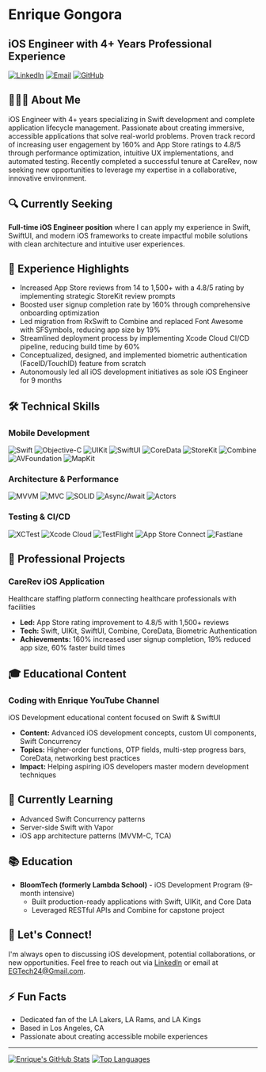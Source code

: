 # Enrique Gongora
## iOS Engineer with 4+ Years Professional Experience

[![LinkedIn](https://img.shields.io/badge/LinkedIn-0077B5?style=for-the-badge&logo=linkedin&logoColor=white)](https://www.linkedin.com/in/enrique-gongora/)
[![Email](https://img.shields.io/badge/Email-D14836?style=for-the-badge&logo=gmail&logoColor=white)](mailto:EGTech24@Gmail.com)
[![GitHub](https://img.shields.io/badge/GitHub-100000?style=for-the-badge&logo=github&logoColor=white)](https://github.com/EnriqueG24)

## 👨🏻‍💻 About Me
iOS Engineer with 4+ years specializing in Swift development and complete application lifecycle management. Passionate about creating immersive, accessible applications that solve real-world problems. Proven track record of increasing user engagement by 160% and App Store ratings to 4.8/5 through performance optimization, intuitive UX implementations, and automated testing. Recently completed a successful tenure at CareRev, now seeking new opportunities to leverage my expertise in a collaborative, innovative environment.

## 🔍 Currently Seeking
**Full-time iOS Engineer position** where I can apply my experience in Swift, SwiftUI, and modern iOS frameworks to create impactful mobile solutions with clean architecture and intuitive user experiences.

## 💼 Experience Highlights
- Increased App Store reviews from 14 to 1,500+ with a 4.8/5 rating by implementing strategic StoreKit review prompts
- Boosted user signup completion rate by 160% through comprehensive onboarding optimization
- Led migration from RxSwift to Combine and replaced Font Awesome with SFSymbols, reducing app size by 19%
- Streamlined deployment process by implementing Xcode Cloud CI/CD pipeline, reducing build time by 60%
- Conceptualized, designed, and implemented biometric authentication (FaceID/TouchID) feature from scratch
- Autonomously led all iOS development initiatives as sole iOS Engineer for 9 months

## 🛠️ Technical Skills
### Mobile Development
![Swift](https://img.shields.io/badge/Swift-FA7343?style=flat-square&logo=swift&logoColor=white)
![Objective-C](https://img.shields.io/badge/Objective--C-438eff?style=flat-square&logo=apple&logoColor=white)
![UIKit](https://img.shields.io/badge/UIKit-2396F3?style=flat-square&logo=swift&logoColor=white)
![SwiftUI](https://img.shields.io/badge/SwiftUI-0D96F6?style=flat-square&logo=swift&logoColor=white)
![CoreData](https://img.shields.io/badge/CoreData-5C5C5C?style=flat-square&logo=apple&logoColor=white)
![StoreKit](https://img.shields.io/badge/StoreKit-0D96F6?style=flat-square&logo=apple&logoColor=white)
![Combine](https://img.shields.io/badge/Combine-007396?style=flat-square&logo=swift&logoColor=white)
![AVFoundation](https://img.shields.io/badge/AVFoundation-FF3B30?style=flat-square&logo=apple&logoColor=white)
![MapKit](https://img.shields.io/badge/MapKit-11B48A?style=flat-square&logo=apple&logoColor=white)

### Architecture & Performance
![MVVM](https://img.shields.io/badge/MVVM-6236FF?style=flat-square&logoColor=white)
![MVC](https://img.shields.io/badge/MVC-5C2D91?style=flat-square&logoColor=white)
![SOLID](https://img.shields.io/badge/SOLID-3CCF4E?style=flat-square&logoColor=white)
![Async/Await](https://img.shields.io/badge/Async%2FAwait-FF9E0F?style=flat-square&logoColor=white)
![Actors](https://img.shields.io/badge/Actors-FF2D20?style=flat-square&logoColor=white)

### Testing & CI/CD
![XCTest](https://img.shields.io/badge/XCTest-43B02A?style=flat-square&logo=xcode&logoColor=white)
![Xcode Cloud](https://img.shields.io/badge/Xcode_Cloud-147EFB?style=flat-square&logo=xcode&logoColor=white)
![TestFlight](https://img.shields.io/badge/TestFlight-0D96F6?style=flat-square&logo=testflight&logoColor=white)
![App Store Connect](https://img.shields.io/badge/App_Store_Connect-0D96F6?style=flat-square&logo=app-store&logoColor=white)
![Fastlane](https://img.shields.io/badge/Fastlane-00F200?style=flat-square&logo=fastlane&logoColor=white)

## 📱 Professional Projects

### CareRev iOS Application
Healthcare staffing platform connecting healthcare professionals with facilities
- **Led:** App Store rating improvement to 4.8/5 with 1,500+ reviews 
- **Tech:** Swift, UIKit, SwiftUI, Combine, CoreData, Biometric Authentication
- **Achievements:** 160% increased user signup completion, 19% reduced app size, 60% faster build times

## 🎓 Educational Content

### Coding with Enrique YouTube Channel
iOS Development educational content focused on Swift & SwiftUI
- **Content:** Advanced iOS development concepts, custom UI components, Swift Concurrency
- **Topics:** Higher-order functions, OTP fields, multi-step progress bars, CoreData, networking best practices
- **Impact:** Helping aspiring iOS developers master modern development techniques

## 🌱 Currently Learning
- Advanced Swift Concurrency patterns
- Server-side Swift with Vapor
- iOS app architecture patterns (MVVM-C, TCA)

## 📚 Education
- **BloomTech (formerly Lambda School)** - iOS Development Program (9-month intensive)
  - Built production-ready applications with Swift, UIKit, and Core Data
  - Leveraged RESTful APIs and Combine for capstone project

## 💬 Let's Connect!
I'm always open to discussing iOS development, potential collaborations, or new opportunities. Feel free to reach out via [LinkedIn](https://www.linkedin.com/in/enrique-gongora/) or email at [EGTech24@Gmail.com](mailto:EGTech24@Gmail.com).

## ⚡ Fun Facts
- Dedicated fan of the LA Lakers, LA Rams, and LA Kings
- Based in Los Angeles, CA
- Passionate about creating accessible mobile experiences

---

[![Enrique's GitHub Stats](https://github-readme-stats.vercel.app/api?username=EnriqueG24&show_icons=true&count_private=true&theme=algolia)](https://github.com/EnriqueG24/github-readme-stats)
[![Top Languages](https://github-readme-stats.vercel.app/api/top-langs/?username=EnriqueG24&layout=compact&theme=algolia)](https://github.com/EnriqueG24/github-readme-stats)
